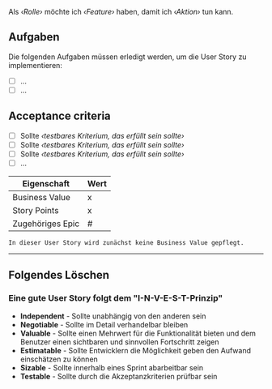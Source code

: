 Als *‹Rolle›* möchte ich *‹Feature›* haben, damit ich *‹Aktion›* tun kann.

## Aufgaben
Die folgenden Aufgaben müssen erledigt werden, um die User Story zu implementieren:
- [ ] ...
- [ ] ...

## Acceptance criteria

- [ ] Sollte *‹testbares Kriterium, das erfüllt sein sollte›*
- [ ] Sollte *‹testbares Kriterium, das erfüllt sein sollte›*
- [ ] Sollte *‹testbares Kriterium, das erfüllt sein sollte›*
- [ ] …

| Eigenschaft       | Wert   |
| -----------       | ----   |
| Business Value    | x      |
| Story Points      | x      |
| Zugehöriges Epic  | #      |

`In dieser User Story wird zunächst keine Business Value gepflegt.`
___
## Folgendes Löschen
### Eine gute User Story folgt dem "I-N-V-E-S-T-Prinzip"

* **Independent** - Sollte unabhängig von den anderen sein
* **Negotiable** - Sollte im Detail verhandelbar bleiben
* **Valuable** - Sollte einen Mehrwert für die Funktionalität bieten und dem Benutzer einen sichtbaren und sinnvollen Fortschritt zeigen
* **Estimatable** - Sollte Entwicklern die Möglichkeit geben den Aufwand einschätzen zu können
* **Sizable** - Sollte innerhalb eines Sprint abarbeitbar sein
* **Testable** - Sollte durch die Akzeptanzkriterien prüfbar sein

